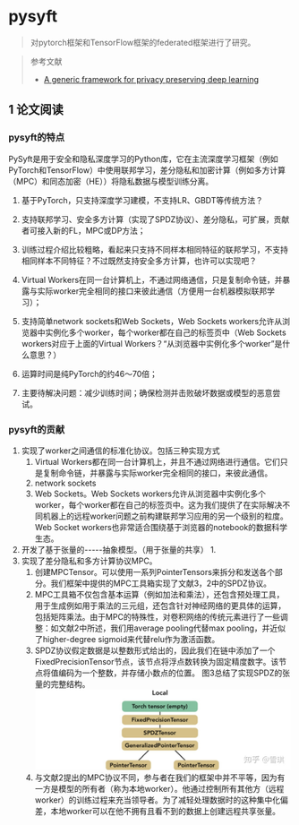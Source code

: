 # pysyft
> 对pytorch框架和TensorFlow框架的federated框架进行了研究。

> 参考文献
> * [A generic framework for privacy preserving deep learning](https://zhuanlan.zhihu.com/p/114774133)

## 1 论文阅读


### pysyft的特点

PySyft是用于安全和隐私深度学习的Python库，它在主流深度学习框架（例如PyTorch和TensorFlow）中使用联邦学习，差分隐私和加密计算（例如多方计算（MPC）和同态加密（HE））将隐私数据与模型训练分离。


1. 基于PyTorch，只支持深度学习建模，不支持LR、GBDT等传统方法？

2. 支持联邦学习、安全多方计算（实现了SPDZ协议）、差分隐私，可扩展，贡献者可接入新的FL，MPC或DP方法；

3. 训练过程介绍比较粗略，看起来只支持不同样本相同特征的联邦学习，不支持相同样本不同特征？不过既然支持安全多方计算，也许可以实现吧？

4. Virtual Workers在同一台计算机上，不通过网络通信，只是复制命令链，并暴露与实际worker完全相同的接口来彼此通信（方便用一台机器模拟联邦学习）；

5. 支持简单network sockets和Web Sockets，Web Sockets workers允许从浏览器中实例化多个worker，每个worker都在自己的标签页中（Web Sockets workers对应于上面的Virtual Workers？“从浏览器中实例化多个worker”是什么意思？）

6. 运算时间是纯PyTorch的约46～70倍；

7. 主要待解决问题：减少训练时间；确保检测并击败破坏数据或模型的恶意尝试。

### pysyft的贡献

1. 实现了worker之间通信的标准化协议。包括三种实现方式
   1. Virtual Workers都在同一台计算机上，并且不通过网络进行通信。它们只是复制命令链，并暴露与实际worker完全相同的接口，来彼此通信。
   2. network sockets
   3. Web Sockets。Web Sockets workers允许从浏览器中实例化多个worker，每个worker都在自己的标签页中。这为我们提供了在实际解决不同机器上的远程worker问题之前构建联邦学习应用的另一个级别的粒度。Web Socket workers也非常适合围绕基于浏览器的notebook的数据科学生态。
2. 开发了基于张量的-----抽象模型。（用于张量的共享）
   1. 
3. 实现了差分隐私和多方计算协议MPC。
   1. 创建MPCTensor。可以使用一系列PointerTensors来拆分和发送各个部分。我们框架中提供的MPC工具箱实现了文献3，2中的SPDZ协议。
   2. MPC工具箱不仅包含基本运算（例如加法和乘法），还包含预处理工具，用于生成例如用于乘法的三元组，还包含针对神经网络的更具体的运算，包括矩阵乘法。由于MPC的特殊性，对卷积网络的传统元素进行了一些调整：如文献2中所述，我们用average pooling代替max pooling，并近似了higher-degree sigmoid来代替relu作为激活函数。
   3. SPDZ协议假定数据是以整数形式给出的，因此我们在链中添加了一个FixedPrecisionTensor节点，该节点将浮点数转换为固定精度数字。该节点将值编码为一个整数，并存储小数点的位置。 图3总结了实现SPDZ的张量的完整结构。![](image/2021-04-28-15-48-37.png)
   4. 与文献2提出的MPC协议不同，参与者在我们的框架中并不平等，因为有一方是模型的所有者（称为本地worker）。他通过控制所有其他方（远程worker）的训练过程来充当领导者。为了减轻处理数据时的这种集中化偏差，本地worker可以在他不拥有且看不到的数据上创建远程共享张量。
